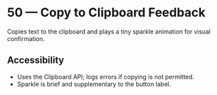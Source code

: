 # 50 — Copy to Clipboard Feedback

Copies text to the clipboard and plays a tiny sparkle animation for visual confirmation.

## Accessibility
- Uses the Clipboard API; logs errors if copying is not permitted.
- Sparkle is brief and supplementary to the button label.
